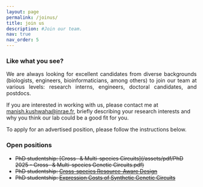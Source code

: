 ```yaml
---
layout: page
permalink: /joinus/
title: join us
description: #Join our team.
nav: true
nav_order: 5
---
```


### Like what you see?

<p align='justify'>We are always looking for excellent candidates from diverse backgrounds (biologists, engineers, bioinformaticians, among others) to join our team at various levels: research interns, engineers, doctoral candidates, and postdocs.</p>

If you are interested in working with us, please contact me at <manish.kushwaha@inrae.fr>, briefly describing your research interests and why you think our lab could be a good fit for you.

<p align='justify'>To apply for an advertised position, please follow the instructions below.</p>

### Open positions
* ~~PhD studentship: [Cross- & Multi-species Circuits](/assets/pdf/PhD 2025 - Cross- & Multi-species Genetic Circuits.pdf)~~
* ~~PhD studentship: [Cross-species Resource-Aware Design](/assets/pdf/)~~
* ~~PhD studentship: [Expression Costs of Synthetic Genetic Circuits](/assets/pdf/)~~

